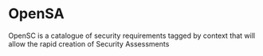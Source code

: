 # OpenSA
OpenSC is a catalogue of security requirements tagged by context that will allow the rapid creation of Security Assessments
